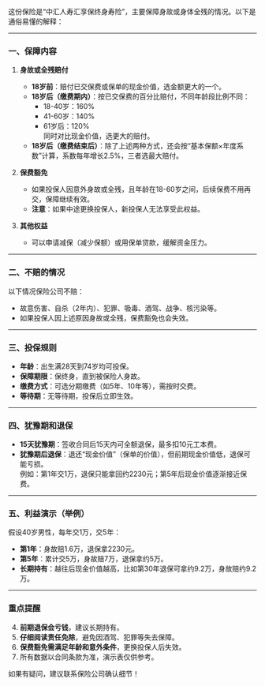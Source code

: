 这份保险是“中汇人寿汇享保终身寿险”，主要保障身故或身体全残的情况。以下是通俗易懂的解释：

---

### **一、保障内容**
1. **身故或全残赔付**  
   - **18岁前**：赔付已交保费或保单的现金价值，选金额更大的一个。  
   - **18岁后（缴费期内）**：按已交保费的百分比赔付，不同年龄段比例不同：  
     - 18-40岁：160%  
     - 41-60岁：140%  
     - 61岁后：120%  
     同时对比现金价值，选更大的赔付。  
   - **18岁后（缴费结束后）**：除了上述两种方式，还会按“基本保额×年度系数”计算，系数每年增长2.5%，三者选最大赔付。

2. **保费豁免**  
   - 如果投保人因意外身故或全残，且年龄在18-60岁之间，后续保费不用再交，保障继续有效。  
   - **注意**：如果中途更换投保人，新投保人无法享受此权益。

3. **其他权益**  
   - 可以申请减保（减少保额）或用保单贷款，缓解资金压力。

---

### **二、不赔的情况**
以下情况保险公司不赔：  
- 故意伤害、自杀（2年内）、犯罪、吸毒、酒驾、战争、核污染等。  
- 如果投保人因上述原因身故或全残，保费豁免也会失效。

---

### **三、投保规则**
- **年龄**：出生满28天到74岁均可投保。  
- **保障期限**：保终身，直到被保险人身故。  
- **缴费方式**：可选分期缴费（如5年、10年等），需按时交费。  
- **等待期**：无等待期，投保后立即生效。

---

### **四、犹豫期和退保**
- **15天犹豫期**：签收合同后15天内可全额退保，最多扣10元工本费。  
- **犹豫期后退保**：退还“现金价值”（保单的价值），但前期现金价值低，退保可能亏损。  
  例如：第1年交1万，退保只能拿回约2230元；第5年后现金价值逐渐接近保费。

---

### **五、利益演示（举例）**
假设40岁男性，每年交1万，交5年：  
- **第1年**：身故赔1.6万，退保拿2230元。  
- **第5年**：累计交5万，身故赔7万，退保拿约5万。  
- **长期持有**：越往后现金价值越高，比如第30年退保可拿约9.2万，身故赔约9.2万。  

---

### **重点提醒**  
4. **前期退保会亏钱**，建议长期持有。  
5. **仔细阅读责任免除**，避免因酒驾、犯罪等失去保障。  
6. **保费豁免需满足年龄和意外条件**，更换投保人后失效。  
7. 所有数据以合同条款为准，演示表仅供参考。

如果有疑问，建议联系保险公司确认细节！